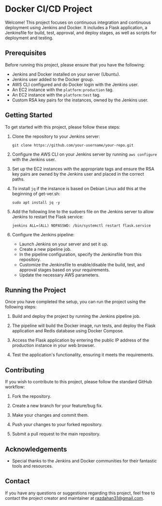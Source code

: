 # Docker CI/CD Project

Welcome! This project focuses on continuous integration and continuous deployment using Jenkins and Docker. It includes a Flask application, a Jenkinsfile for build, test, approval, and deploy stages, as well as scripts for deployment and testing.

## Prerequisites

Before running this project, please ensure that you have the following:

- Jenkins and Docker installed on your server (Ubuntu).
- Jenkins user added to the Docker group.
- AWS CLI configured and do Docker login with the Jenkins user.
- An EC2 instance with the `platform:production` tag.
- An EC2 instance with the `platform:test` tag.
- Custom RSA key pairs for the instances, owned by the Jenkins user.

## Getting Started

To get started with this project, please follow these steps:

1. Clone the repository to your Jenkins server:

   ```
   git clone https://github.com/your-username/your-repo.git
   ```

2. Configure the AWS CLI on your Jenkins server by running `aws configure` with the Jenkins user.

3. Set up the EC2 instances with the appropriate tags and ensure the RSA key pairs are owned by the Jenkins user and placed in the correct paths.

4. To install `jq` if the instance is based on Debian Linux add this at the beginning of get-ver.sh:

   ```
   sudo apt install jq -y
   ```

5. Add the following line to the sudoers file on the Jenkins server to allow Jenkins to restart the Flask service:

   ```
   jenkins ALL=(ALL) NOPASSWD: /bin/systemctl restart flask.service
   ```

6. Configure the Jenkins pipeline:

   - Launch Jenkins on your server and set it up.
   - Create a new pipeline job.
   - In the pipeline configuration, specify the Jenkinsfile from this repository.
   - Customize the Jenkinsfile to enable/disable the build, test, and approval stages based on your requirements.
   - Update the necessary AWS parameters.

## Running the Project

Once you have completed the setup, you can run the project using the following steps:

1. Build and deploy the project by running the Jenkins pipeline job.

2. The pipeline will build the Docker image, run tests, and deploy the Flask application and Redis database using Docker Compose.

3. Access the Flask application by entering the public IP address of the production instance in your web browser.

4. Test the application's functionality, ensuring it meets the requirements.

## Contributing

If you wish to contribute to this project, please follow the standard GitHub workflow:

1. Fork the repository.

2. Create a new branch for your feature/bug fix.

3. Make your changes and commit them.

4. Push your changes to your forked repository.

5. Submit a pull request to the main repository.

## Acknowledgements

- Special thanks to the Jenkins and Docker communities for their fantastic tools and resources.

## Contact

If you have any questions or suggestions regarding this project, feel free to contact the project creator and maintainer at [razdahan31@gmail.com](mailto:razdahan31@gmail.com).
